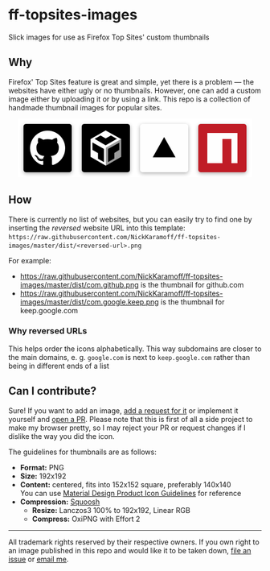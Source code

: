 # ff-topsites-images
Slick images for use as Firefox Top Sites' custom thumbnails

## Why

Firefox' Top Sites feature is great and simple, yet there is a problem — the websites have either ugly or no thumbnails. However, one can add a custom image either by uploading it or by using a link. This repo is a collection of handmade thumbnail images for popular sites.

<p align="center"><img src="https://raw.githubusercontent.com/NickKaramoff/ff-topsites-images/master/demo%402x.png" width="466"></p>

## How

There is currently no list of websites, but you can easily try to find one by inserting the _reversed_ website URL into this template: `https://raw.githubusercontent.com/NickKaramoff/ff-topsites-images/master/dist/<reversed-url>.png`

For example:
  - https://raw.githubusercontent.com/NickKaramoff/ff-topsites-images/master/dist/com.github.png is the thumbnail for github.com
  - https://raw.githubusercontent.com/NickKaramoff/ff-topsites-images/master/dist/com.google.keep.png is the thumbnail for keep.google.com

### Why reversed URLs

This helps order the icons alphabetically. This way subdomains are closer to the main domains, e. g. `google.com` is next to `keep.google.com` rather than being in different ends of a list

## Can I contribute?

Sure! If you want to add an image, [add a request for it](https://github.com/NickKaramoff/ff-topsites-images/issues/new?assignees=NickKaramoff&labels=new+icon&template=icon-request.md&title=Add+%5BWEBSITE_ADDRESS%5D) or implement it yourself and [open a PR][new-pr]. Please note that this is first of all a side project to make my browser pretty, so I may reject your PR or request changes if I dislike the way you did the icon.

The guidelines for thumbnails are as follows:
  - **Format:** PNG
  - **Size:** 192x192
  - **Content:** centered, fits into 152x152 square, preferably 140x140  
    You can use [Material Design Product Icon Guidelines](https://material.io/design/iconography/product-icons.html#grid-and-keyline-shapes) for reference
  - **Compression:** [Squoosh](https://squoosh.app/)
    - **Resize:** Lanczos3 100% to 192x192, Linear RGB
    - **Compress:** OxiPNG with Effort 2

----

All trademark rights reserved by their respective owners. If you own right to an image published in this repo and would like it to be taken down, [file an issue](https://github.com/NickKaramoff/ff-topsites-images/issues/new?assignees=NickKaramoff&labels=takedown&template=takedown-request.md&title=Take+down+%5BWEBSITE_ADDRESS%5D) or [email me](copyright@karamoff.dev).

[new-pr]: https://github.com/NickKaramoff/ff-topsites-images/compare
